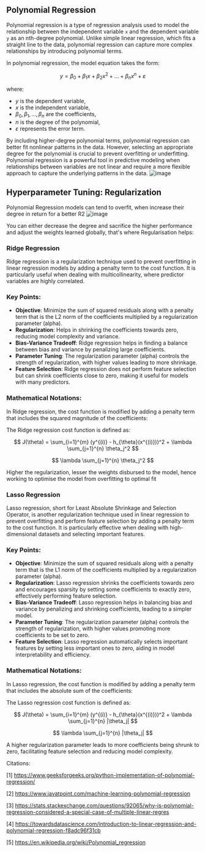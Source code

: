 ## Polynomial Regression

Polynomial regression is a type of regression analysis used to model the relationship between the independent variable `x` and the dependent variable `y` as an nth-degree polynomial. Unlike simple linear regression, which fits a straight line to the data, polynomial regression can capture more complex relationships by introducing polynomial terms.

In polynomial regression, the model equation takes the form:

$$ y = \beta_0 + \beta_1x + \beta_2x^2 + ... + \beta_nx^n + \varepsilon $$

where:
- $y$ is the dependent variable,
- $x$ is the independent variable,
- $\beta_0, \beta_1, ..., \beta_n$ are the coefficients,
- $n$ is the degree of the polynomial,
- $\varepsilon$ represents the error term.

By including higher-degree polynomial terms, polynomial regression can better fit nonlinear patterns in the data. However, selecting an appropriate degree for the polynomial is crucial to prevent overfitting or underfitting. Polynomial regression is a powerful tool in predictive modeling when relationships between variables are not linear and require a more flexible approach to capture the underlying patterns in the data.
![image](https://github.com/atomikkus/polynomial_regression/assets/87168509/fe063f23-a5b9-4a1e-93f3-556d5b459583)

## Hyperparameter Tuning: Regularization

Polynomial Regression models can tend to overfit, when increase their degree in return for a better R2
![image](https://github.com/atomikkus/polynomial_regression/assets/87168509/aea8a88a-26d7-457f-8695-46e23c3cbe4d)

You can either decrease the degree and sacrifice the higher performance and adjust the weights learned globally, that's where Regularisation helps:

### Ridge Regression

Ridge regression is a regularization technique used to prevent overfitting in linear regression models by adding a penalty term to the cost function. It is particularly useful when dealing with multicollinearity, where predictor variables are highly correlated. 

### Key Points:
- **Objective**: Minimize the sum of squared residuals along with a penalty term that is the L2 norm of the coefficients multiplied by a regularization parameter (alpha).
- **Regularization**: Helps in shrinking the coefficients towards zero, reducing model complexity and variance.
- **Bias-Variance Tradeoff**: Ridge regression helps in finding a balance between bias and variance by penalizing large coefficients.
- **Parameter Tuning**: The regularization parameter (alpha) controls the strength of regularization, with higher values leading to more shrinkage.
- **Feature Selection**: Ridge regression does not perform feature selection but can shrink coefficients close to zero, making it useful for models with many predictors.


### Mathematical Notations:

In Ridge regression, the cost function is modified by adding a penalty term that includes the squared magnitude of the coefficients:

The Ridge regression cost function is defined as:

$$ J(\theta) = \sum_{i=1}^{m} (y^{(i)} - h_{\theta}(x^{(i)}))^2 + \lambda \sum_{j=1}^{n} \theta_j^2 $$

$$ \lambda \sum_{j=1}^{n} \theta_j^2 $$

Higher the regularization, lesser the weights disbursed to the model, hence working to optimise the model from overfitting to optimal fit

### Lasso Regression

Lasso regression, short for Least Absolute Shrinkage and Selection Operator, is another regularization technique used in linear regression to prevent overfitting and perform feature selection by adding a penalty term to the cost function. It is particularly effective when dealing with high-dimensional datasets and selecting important features.

### Key Points:
- **Objective**: Minimize the sum of squared residuals along with a penalty term that is the L1 norm of the coefficients multiplied by a regularization parameter (alpha).
- **Regularization**: Lasso regression shrinks the coefficients towards zero and encourages sparsity by setting some coefficients to exactly zero, effectively performing feature selection.
- **Bias-Variance Tradeoff**: Lasso regression helps in balancing bias and variance by penalizing and shrinking coefficients, leading to a simpler model.
- **Parameter Tuning**: The regularization parameter (alpha) controls the strength of regularization, with higher values promoting more coefficients to be set to zero.
- **Feature Selection**: Lasso regression automatically selects important features by setting less important ones to zero, aiding in model interpretability and efficiency.

### Mathematical Notations:

In Lasso regression, the cost function is modified by adding a penalty term that includes the absolute sum of the coefficients:

The Lasso regression cost function is defined as:

$$ J(\theta) = \sum_{i=1}^{m} (y^{(i)} - h_{\theta}(x^{(i)}))^2 + \lambda \sum_{j=1}^{n} |\theta_j| $$

$$ \lambda \sum_{j=1}^{n} |\theta_j| $$

A higher regularization parameter leads to more coefficients being shrunk to zero, facilitating feature selection and reducing model complexity.

Citations:

[1] https://www.geeksforgeeks.org/python-implementation-of-polynomial-regression/

[2] https://www.javatpoint.com/machine-learning-polynomial-regression

[3] https://stats.stackexchange.com/questions/92065/why-is-polynomial-regression-considered-a-special-case-of-multiple-linear-regres

[4] https://towardsdatascience.com/introduction-to-linear-regression-and-polynomial-regression-f8adc96f31cb

[5] https://en.wikipedia.org/wiki/Polynomial_regression
